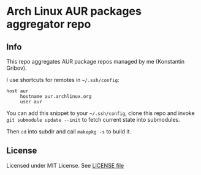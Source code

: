 # Arch Linux AUR packages aggregator repo

## Info

This repo aggregates AUR package repos managed by me (Konstantin Gribov).

I use shortcuts for remotes in `~/.ssh/config`:

```
host aur
     hostname aur.archlinux.org
     user aur
```
 
You can add this snippet to your `~/.ssh/config`, clone this repo
and invoke `git submodule update --init` to fetch current state into submodules.

Then `cd` into subdir and call `makepkg -s` to build it.

## License

Licensed under MIT License. See [LICENSE file](LICENSE)

